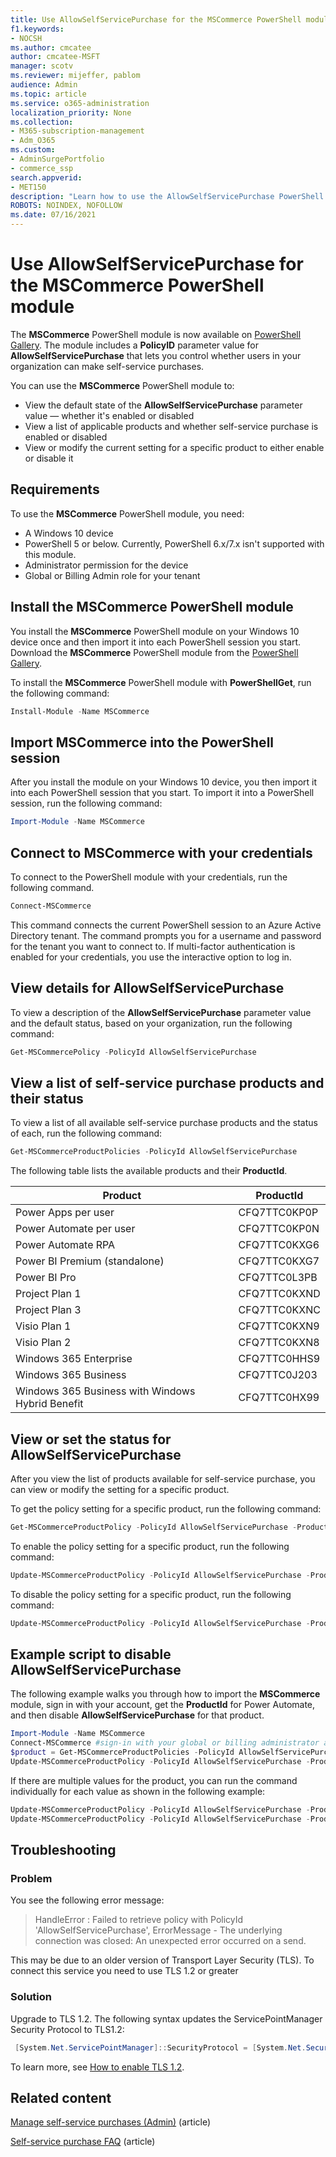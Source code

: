 ```yaml
---
title: Use AllowSelfServicePurchase for the MSCommerce PowerShell module
f1.keywords:
- NOCSH
ms.author: cmcatee
author: cmcatee-MSFT
manager: scotv
ms.reviewer: mijeffer, pablom
audience: Admin
ms.topic: article
ms.service: o365-administration
localization_priority: None
ms.collection:
- M365-subscription-management
- Adm_O365
ms.custom: 
- AdminSurgePortfolio
- commerce_ssp
search.appverid:
- MET150
description: "Learn how to use the AllowSelfServicePurchase PowerShell cmdlet to turn self-service purchase on or off."
ROBOTS: NOINDEX, NOFOLLOW
ms.date: 07/16/2021
---
```


# Use AllowSelfServicePurchase for the MSCommerce PowerShell module

The **MSCommerce** PowerShell module is now available on [PowerShell Gallery](https://aka.ms/allowselfservicepurchase-powershell-gallery). The module includes a **PolicyID** parameter value for **AllowSelfServicePurchase** that lets you control whether users in your organization can make self-service purchases.

You can use the **MSCommerce** PowerShell module to:

- View the default state of the **AllowSelfServicePurchase** parameter value — whether it's enabled or disabled
- View a list of applicable products and whether self-service purchase is enabled or disabled
- View or modify the current setting for a specific product to either enable or disable it

## Requirements

To use the **MSCommerce** PowerShell module, you need:

- A Windows 10 device
- PowerShell 5 or below. Currently, PowerShell 6.x/7.x isn't supported with this module.
- Administrator permission for the device
- Global or Billing Admin role for your tenant

## Install the MSCommerce PowerShell module

You install the **MSCommerce** PowerShell module on your Windows 10 device once and then import it into each PowerShell session you start. Download the **MSCommerce** PowerShell module from the [PowerShell Gallery](https://aka.ms/allowselfservicepurchase-powershell-gallery).

To install the **MSCommerce** PowerShell module with **PowerShellGet**, run the following command:

```powershell
Install-Module -Name MSCommerce
```

## Import MSCommerce into the PowerShell session

After you install the module on your Windows 10 device, you then import it into each PowerShell session that you start. To import it into a PowerShell session, run the following command:

```powershell
Import-Module -Name MSCommerce
```

## Connect to MSCommerce with your credentials

To connect to the PowerShell module with your credentials, run the following command.

```powershell
Connect-MSCommerce
```

This command connects the current PowerShell session to an Azure Active Directory tenant. The command prompts you for a username and password for the tenant you want to connect to. If multi-factor authentication is enabled for your credentials, you use the interactive option to log in.

## View details for AllowSelfServicePurchase

To view a description of the **AllowSelfServicePurchase** parameter value and the default status, based on your organization, run the following command:

```powershell
Get-MSCommercePolicy -PolicyId AllowSelfServicePurchase
```

## View a list of self-service purchase products and their status

To view a list of all available self-service purchase products and the status of each, run the following command:

```powershell
Get-MSCommerceProductPolicies -PolicyId AllowSelfServicePurchase
```

The following table lists the available products and their **ProductId**.

| Product | ProductId |
|-----------------------------|--------------|
| Power Apps per user | CFQ7TTC0KP0P |
| Power Automate per user | CFQ7TTC0KP0N |
| Power Automate RPA | CFQ7TTC0KXG6  |
| Power BI Premium (standalone) | CFQ7TTC0KXG7  |
| Power BI Pro | CFQ7TTC0L3PB |
| Project Plan 1 | CFQ7TTC0KXND |
| Project Plan 3 | CFQ7TTC0KXNC |
| Visio Plan 1 | CFQ7TTC0KXN9 |
| Visio Plan 2 | CFQ7TTC0KXN8 |
| Windows 365 Enterprise | CFQ7TTC0HHS9 |
| Windows 365 Business | CFQ7TTC0J203 |
| Windows 365 Business with Windows Hybrid Benefit | CFQ7TTC0HX99 |
## View or set the status for AllowSelfServicePurchase

After you view the list of products available for self-service purchase, you can view or modify the setting for a specific product.

To get the policy setting for a specific product, run the following command:

```powershell
Get-MSCommerceProductPolicy -PolicyId AllowSelfServicePurchase -ProductId CFQ7TTC0KP0N
```

To enable the policy setting for a specific product, run the following command:

```powershell
Update-MSCommerceProductPolicy -PolicyId AllowSelfServicePurchase -ProductId CFQ7TTC0KP0N -Enabled $True
```

To disable the policy setting for a specific product, run the following command:

```powershell
Update-MSCommerceProductPolicy -PolicyId AllowSelfServicePurchase -ProductId CFQ7TTC0KP0N -Enabled $False
```

## Example script to disable AllowSelfServicePurchase

The following example walks you through how to import the **MSCommerce** module, sign in with your account, get the **ProductId** for Power Automate, and then disable **AllowSelfServicePurchase** for that product.

```powershell
Import-Module -Name MSCommerce
Connect-MSCommerce #sign-in with your global or billing administrator account when prompted
$product = Get-MSCommerceProductPolicies -PolicyId AllowSelfServicePurchase | where {$_.ProductName -match 'Power Automate'}
Update-MSCommerceProductPolicy -PolicyId AllowSelfServicePurchase -ProductId $product.ProductID -Enabled $false
```

If there are multiple values for the product, you can run the command individually for each value as shown in the following example:

```powershell
Update-MSCommerceProductPolicy -PolicyId AllowSelfServicePurchase -ProductId $product[0].ProductID -Enabled $false
Update-MSCommerceProductPolicy -PolicyId AllowSelfServicePurchase -ProductId $product[1].ProductID -Enabled $false
```


## Troubleshooting

### Problem

You see the following error message:

> HandleError : Failed to retrieve policy with PolicyId 'AllowSelfServicePurchase', ErrorMessage - The underlying connection was closed: An unexpected error occurred on a send.

This may be due to an older version of Transport Layer Security (TLS). To connect this service you need to use TLS 1.2 or greater

### Solution

Upgrade to TLS 1.2. The following syntax updates the ServicePointManager Security Protocol to TLS1.2:

```powershell
 [System.Net.ServicePointManager]::SecurityProtocol = [System.Net.SecurityProtocolType]::Tls12
```

To learn more, see [How to enable TLS 1.2](/mem/configmgr/core/plan-design/security/enable-tls-1-2).

<!--
## Uninstall the MSCommerce module

Before you uninstall the MSCommerce module, close your current PowerShell session, then open a new session with admin rights.

To remove the **MSCommerce** PowerShell module from your computer, run the following command:

```powershell
Uninstall-Module -Name MSCommerce
```-->

## Related content

[Manage self-service purchases (Admin)](manage-self-service-purchases-admins.md) (article)

[Self-service purchase FAQ](self-service-purchase-faq.yml) (article)
